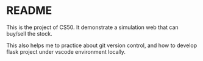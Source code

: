 # README
 This is the project of CS50.
 It demonstrate a simulation web that can buy/sell the stock.


 This also helps me to practice about git version control, and how to develop flask project under vscode environment locally.



